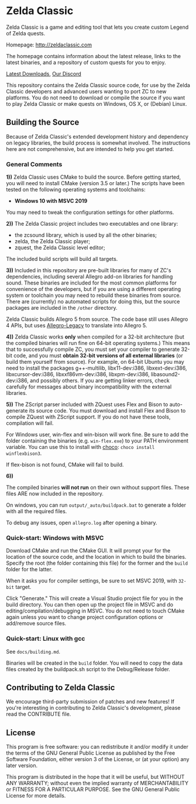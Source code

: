 # Zelda Classic
Zelda Classic is a game and editing tool that lets you create custom Legend of Zelda quests.

Homepage:
http://zeldaclassic.com

The homepage contains information about the latest release, links to the latest binaries, and a repository of custom quests for you to enjoy. 

[Latest Downloads](http://zeldaclassic.com/downloads), [Our Discord](https://discord.gg/ddk2dk4guq)

This repository contains the Zelda Classic source code, for use by the Zelda Classic developers and advanced users wanting to port ZC to new platforms. You do not need to download or compile the source if you want to play Zelda Classic or make quests on Windows, OS X, or (Debian) Linux.

## Building the Source

Because of Zelda Classic's extended development history and dependency on legacy libraries, the build process is somewhat involved. The instructions here are not comprehensive, but are intended to help you get started.

### General Comments

**1))** Zelda Classic uses CMake to build the source. Before getting started, you will need to install CMake (version 3.5 or later.) The scripts have been tested on the following operating systems and toolchains:

- **Windows 10 with MSVC 2019**

You may need to tweak the configuration settings for other platforms.

**2))** The Zelda Classic project includes two executables and one library:
 - the zcsound library, which is used by all the other binaries;
 - zelda, the Zelda Classic player;
 - zquest, the Zelda Classic level editor;
 
The included build scripts will build all targets.

**3))** Included in this repository are pre-built libraries for many of ZC's dependencies, including several Allegro add-on libraries for handling sound. These binaries are included for the most common platforms for convenience of the developers, but if you are using a different operating system or toolchain you may need to rebuild these binaries from source. There are (currently) no automated scripts for doing this, but the source packages are included in the `/other` directory.

Zelda Classic builds Allegro 5 from source. The code base still uses Allegro 4 APIs, but uses [Allegro-Legacy](https://github.com/NewCreature/Allegro-Legacy) to translate into Allegro 5.

**4))** Zelda Classic works **only** when compiled for a 32-bit architecture (but the compiled binaries will run fine on 64-bit operating systems.) This means that to successfully compile ZC, you must set your compiler to generate 32-bit code, and you must **obtain 32-bit versions of all external libraries** (or build them yourself from source). For example, on 64-bit Ubuntu you may need to install the packages g++-multilib, libx11-dev:i386, libxext-dev:i386, libxcursor-dev:i386, libxxf86vm-dev:i386, libxpm-dev:i386, libasound2-dev:i386, and possibly others. If you are getting linker errors, check carefully for messages about binary incompatibility with the external libraries.

**5))** The ZScript parser included with ZQuest uses Flex and Bison to auto-generate its source code. You must download and install Flex and Bison to compile ZQuest with ZScript support. If you do not have these tools, compilation will fail.

For Windows user, win-flex and win-bison will work fine. Be sure to add the folder containing the binaries (e.g. `win-flex.exe`) to your PATH environment variable. You can use this to install with [choco](https://chocolatey.org/install): `choco install winflexbison3`.

If flex-bison is not found, CMake will fail to build.

**6))**

The compiled binaries **will not run** on their own without support files. These files ARE now included in the repository.

On windows, you can run `output/_auto/buildpack.bat` to generate a folder with all the required files.

To debug any issues, open `allegro.log` after opening a binary.

### Quick-start: Windows with MSVC

Download CMake and run the CMake GUI. It will prompt your for the location of the source code, and the location in which to build the binaries. Specify the root (the folder containing this file) for the former and the `build` folder for the latter.

When it asks you for compiler settings, be sure to set MSVC 2019, with `32-bit` target.

Click "Generate." This will create a Visual Studio project file for you in the build directory. You can then open up the project file in MSVC and do editing/compilation/debugging in MSVC. You do not need to touch CMake again unless you want to change project configuration options or add/remove source files.

### Quick-start: Linux with gcc

See `docs/building.md`.

Binaries will be created in the `build` folder. You will need to copy the data files created by the buildpack.sh script to the Debug/Release folder.

## Contributing to Zelda Classic

We encourage third-party submission of patches and new features! If you're interesting in contributing to Zelda Classic's development, please read the CONTRIBUTE file.

## License

This program is free software: you can redistribute it and/or modify
it under the terms of the GNU General Public License as published by
the Free Software Foundation, either version 3 of the License, or
(at your option) any later version.

This program is distributed in the hope that it will be useful,
but WITHOUT ANY WARRANTY; without even the implied warranty of
MERCHANTABILITY or FITNESS FOR A PARTICULAR PURPOSE.  See the
GNU General Public License for more details.


